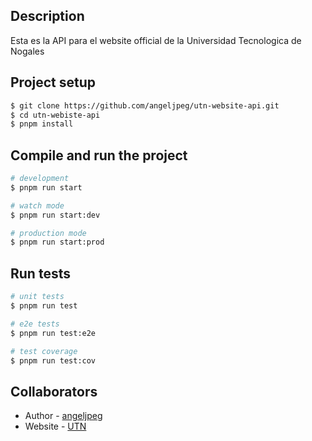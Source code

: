 ## Description

Esta es la API para el website official de la Universidad Tecnologica de Nogales

## Project setup

```bash
$ git clone https://github.com/angeljpeg/utn-website-api.git
$ cd utn-webiste-api
$ pnpm install
```

## Compile and run the project

```bash
# development
$ pnpm run start

# watch mode
$ pnpm run start:dev

# production mode
$ pnpm run start:prod
```

## Run tests

```bash
# unit tests
$ pnpm run test

# e2e tests
$ pnpm run test:e2e

# test coverage
$ pnpm run test:cov
```

## Collaborators

- Author - [angeljpeg](https://github.com/angeljpeg)
- Website - [UTN](https://nestjs.com/)

